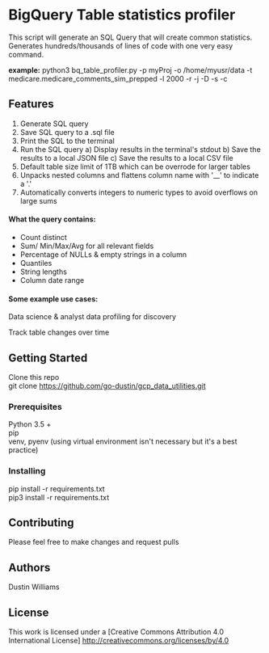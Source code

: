 
# BigQuery Table statistics profiler

This script will generate an SQL Query that will create common statistics. Generates hundreds/thousands of lines of code with one very easy command.

**example:**
python3 bq_table_profiler.py -p myProj -o /home/myusr/data -t medicare.medicare_comments_sim_prepped -l 2000  -r -j -D -s -c 

## Features

1) Generate SQL query 
2) Save SQL query to a .sql file
3) Print the SQL to the terminal
4) Run the SQL query
  a) Display results in the terminal's stdout 
  b) Save the results to a local JSON file
  c) Save the results to a local CSV file
5) Default table size limit of 1TB which can be overrode for larger tables
6) Unpacks nested columns and flattens column name with '__' to indicate a '.' 
7) Automatically converts integers to numeric types to avoid overflows on large sums

#### What the query contains:
* Count distinct
* Sum/ Min/Max/Avg for all relevant fields
* Percentage of NULLs & empty strings in a column
* Quantiles
* String lengths
* Column date range

#### Some example use cases:
Data science & analyst data profiling for discovery 

Track table changes over time

## Getting Started

Clone this repo  
git clone https://github.com/go-dustin/gcp_data_utilities.git  

### Prerequisites

Python 3.5 +   
pip  
venv, pyenv (using virtual environment isn't necessary but it's a best practice)

### Installing

pip install -r requirements.txt  
pip3 install -r requirements.txt


## Contributing

Please feel free to make changes and request pulls

## Authors

Dustin Williams 

## License

This work is licensed under a [Creative Commons Attribution 4.0 International License]
http://creativecommons.org/licenses/by/4.0
